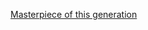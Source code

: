 [Masterpiece of this generation](https://www.youtube.com/watch?v=bjwgt1kRqEU "Masterpiece of this Generation")
